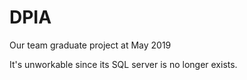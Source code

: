 # DPIA
Our team graduate project at May 2019

It's unworkable since its SQL server is no longer exists.
